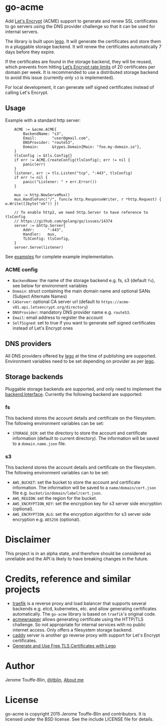 # go-acme

Add [Let's Encrypt](https://letsencrypt.org/) (ACME) support to generate and renew SSL certificates to go servers 
using the DNS provider challenge so that it can be used for internal servers.

The library is  built upon [lego](https://github.com/xenolf/lego). It will generate the certificates and 
store them in a pluggable storage backend. It will renew the certificates automatically 7 days 
before they expire.

If the certificates are found in the storage backend, they will be reused, which prevents from hitting
[Let’s Encrypt rate limits](https://community.letsencrypt.org/t/rate-limits-for-lets-encrypt/6769) of
20 certificates per domain per week. It is recommended to use a distributed storage backend to avoid
this issue (currently only `s3` is implemented).

For local development, it can generate self signed certificates instead of calling Let's Encrypt.

## Usage

Example with a standard http server:

```
	ACME := &acme.ACME{
		BackendName: "s3",
		Email:       "user@gmail.com",
		DNSProvider: "route53",
		Domain:      &types.Domain{Main: "foo.my-domain.io"},
	}
	tlsConfig := &tls.Config{}
	if err := ACME.CreateConfig(tlsConfig); err != nil {
		panic(err)
	}
	listener, err := tls.Listen("tcp", ":443", tlsConfig)
	if err != nil {
		panic("Listener: " + err.Error())
	}
	
	mux := http.NewServeMux()
	mux.HandleFunc("/", func(w http.ResponseWriter, r *http.Request) { w.Write([]byte("ok")) })
	
	// To enable http2, we need http.Server to have reference to tlsConfig
	// https://github.com/golang/go/issues/14374
	server := &http.Server{
		Addr:      ":443",
		Handler:   mux,
		TLSConfig: tlsConfig,
	}
	server.Serve(listener)
```

See [examples](examples/) for complete example implementation.

### ACME config

* `BackendName`: the name of the storage backend e.g. fs, s3 (default `fs`), see below for environment variables
* `Domain`: struct containing the main domain name and optional SANs (Subject Alternate Names)
* `CAServer`: optional CA server url (default to `https://acme-v01.api.letsencrypt.org/directory`)
* `DNSProvider`: mandatory DNS provider name e.g. `route53`. 
* `Email`: email address to register the account
* `SelfSigned`: set to true if you want to generate self signed certificates instead of Let's Encrypt ones

## DNS providers

All DNS providers offered by [lego](https://github.com/xenolf/lego) at the time of publishing
are supported. Environment variables need to be set depending on provider as per [lego](https://github.com/xenolf/lego).

## Storage backends

Pluggable storage backends are supported, and only need to implement the [backend.Interface](backend/backend.go).
Currently the following backend are supported:

### fs

This backend stores the account details and certificate on the filesystem. 
The following environment variables can be set:

* `STORAGE_DIR`: set the directory to store the account and certificate information (default to current directory).
The information will be saved to a `domain.name.json` file.

### s3

This backend stores the account details and certificate on the filesystem. 
The following environment variables can to be set:

* `AWS_BUCKET`: set the bucket to store the account and certificate information.
The information will be saved to a `name/domain/cert.json` file e.g. `bucket/io/domain/label/cert.json`.
* `AWS_REGION`: set the region for the bucket.
* `AWS_ENCRYPTION_KEY`: set the encryption key for s3 server side encryption (optional).
* `AWS_ENCRYPTION_ALG`: set the encryption algorithm for s3 server side encryption e.g. `AES256` (optional).

# Disclaimer

This project is in an alpha state, and therefore should be considered as unreliable and the API is likely to 
have breaking changes in the future.

# Credits, reference and similar projects

* [traefik](https://github.com/containous/traefik) is a reverse proxy and load balancer that supports several backends 
e.g. etcd, kubernetes, etc. and allow generating certificates automatically. The `go-acme` library is based on 
`traefik`'s original code.
* [acmewrapper](https://github.com/dkumor/acmewrapper) allows generating certificate using the HTTP/TLS challenge. 
So not appropriate for internal services with no public internet access. Only offers a filesystem storage backend.
* [caddy](https://github.com/mholt/caddy) server is another go reverse proxy with support 
for Let's Encrypt certificates.
* [Generate and Use Free TLS Certificates with Lego](https://blog.gopheracademy.com/advent-2015/generate-free-tls-certs-with-lego/)

# Author

Jerome Touffe-Blin, [@jtblin](https://twitter.com/jtblin), [About me](http://about.me/jtblin)

# License

go-acme is copyright 2015 Jerome Touffe-Blin and contributors. 
It is licensed under the BSD license. See the include LICENSE file for details.
